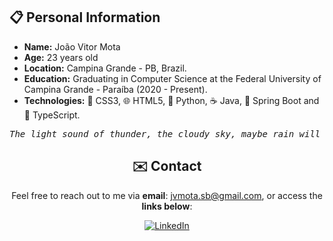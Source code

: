 <!-- Informações Pessoais -->
## 📋 Personal Information

- **Name:** João Vitor Mota
- **Age:** 23 years old
- **Location:** Campina Grande - PB, Brazil.
- **Education:** Graduating in Computer Science at the Federal University of Campina Grande - Paraíba (2020 - Present).
- **Technologies:** 🎨 CSS3, 🌐 HTML5, 🐍 Python, ☕ Java, 🍃 Spring Boot and 📄 TypeScript.

<div align="center">

<pre><i>The light sound of thunder, the cloudy sky, maybe rain will come.</i></pre>

<!-- ![JVSMOTA's GitHub stats](https://github-readme-stats.vercel.app/api?username=JVSMOTA&show_icons=true&theme=transparent) -->

<div>

<!-- Lista de Redes para Contato -->
## ✉️ Contact

<div align="center">

<p> 

Feel free to reach out to me via **email**: [jvmota.sb@gmail.com](mailto:jvmota.sb@gmail.com), or access the **links below**:

</p>

[![LinkedIn](https://img.shields.io/badge/linkedin-%230077B5.svg?style=for-the-badge&logo=linkedin&logoColor=white)](https://www.linkedin.com/in/jvsmota/)

</div>

